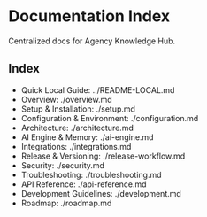 # Documentation Index

Centralized docs for Agency Knowledge Hub.

## Index
- Quick Local Guide: ../README-LOCAL.md
- Overview: ./overview.md
- Setup & Installation: ./setup.md
- Configuration & Environment: ./configuration.md
- Architecture: ./architecture.md
- AI Engine & Memory: ./ai-engine.md
- Integrations: ./integrations.md
- Release & Versioning: ./release-workflow.md
- Security: ./security.md
- Troubleshooting: ./troubleshooting.md
- API Reference: ./api-reference.md
- Development Guidelines: ./development.md
- Roadmap: ./roadmap.md


